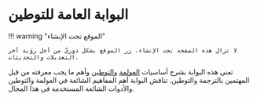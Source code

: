 # البوابة العامة للتوطين

!!! warning "الموقع تحت الإنشاء"

    لا تزال هذه الصفحة تحت الإنشاء. زر الموقع بشكل دوريّ من أجل رؤية آخر التعديلات والتحديثات.

تعنى هذه البوابة بشرح أساسيات [العولمة](i18n.md) و[التوطين](i18n.md) وأهم ما يجب معرفته من قبل المهتمين بالترجمة والتوطين. تناقش البوابة أهم المفاهيم الشائعة في العولمة والتوطين والأدوات الشائعة المستخدمة في هذا المجال.